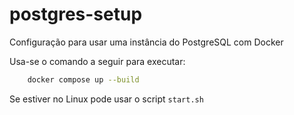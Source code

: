 # postgres-setup
Configuração para usar uma instância do PostgreSQL com Docker

Usa-se o comando a seguir para executar:
```bash
    docker compose up --build
```
Se estiver no Linux pode usar o script `start.sh`
 
